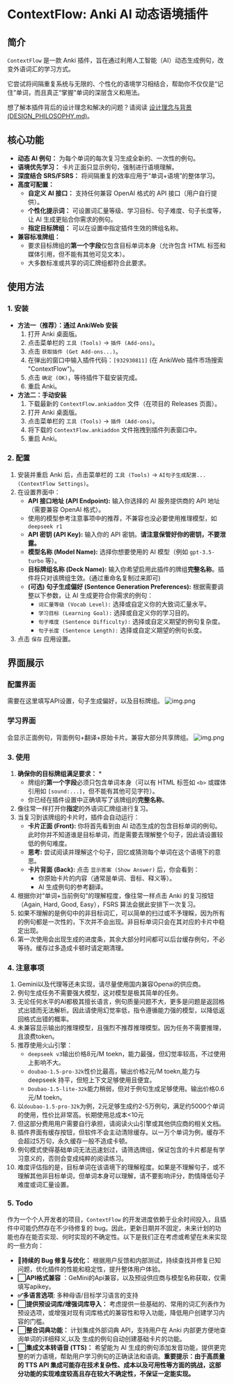 # ContextFlow: Anki AI 动态语境插件

## 简介

`ContextFlow` 是一款 Anki 插件，旨在通过利用人工智能（AI）动态生成例句，改变外语词汇的学习方式。

它尝试将间隔重复系统与无限的、个性化的语境学习相结合，帮助你不仅仅是“记住”单词，而且真正“掌握”单词的深层含义和用法。

想了解本插件背后的设计理念和解决的问题？请阅读 [设计理念与背景 (DESIGN_PHILOSOPHY.md)](DESIGN_PHILOSOPHY.md)。

## 核心功能

*   **动态 AI 例句：** 为每个单词的每次复习生成全新的、一次性的例句。
*   **语境优先学习：** 卡片正面只显示例句，强制进行语境理解。
*   **深度结合 SRS/FSRS：** 将间隔重复的效率应用于“单词+语境”的整体学习。
*   **高度可配置：**
    *   **自定义 AI 接口：** 支持任何兼容 OpenAI 格式的 API 接口（用户自行提供）。
    *   **个性化提示词：** 可设置词汇量等级、学习目标、句子难度、句子长度等，让 AI 生成更贴合你需求的例句。
    *   **指定目标牌组：** 可以在设置中指定插件生效的牌组名称。
*   **兼容标准牌组：**
    *   要求目标牌组的**第一个字段**仅包含目标单词本身（允许包含 HTML 标签和媒体引用，但不能有其他可见文本）。
    *   大多数标准或共享的词汇牌组都符合此要求。

## 使用方法

### 1. 安装

*   **方法一（推荐）：通过 AnkiWeb 安装**
    1.  打开 Anki 桌面版。
    2.  点击菜单栏的 `工具 (Tools)` -> `插件 (Add-ons)`。
    3.  点击 `获取插件 (Get Add-ons...)`。
    4.  在弹出的窗口中输入插件代码：`[932930811]` (在 AnkiWeb 插件市场搜索 "ContextFlow")。
    5.  点击 `确定 (OK)`，等待插件下载安装完成。
    6.  重启 Anki。
*   **方法二：手动安装**
    1.  下载最新的 `ContextFlow.ankiaddon` 文件（在项目的 Releases 页面）。
    2.  打开 Anki 桌面版。
    3.  点击菜单栏的 `工具 (Tools)` -> `插件 (Add-ons)`。
    4.  将下载的 `ContextFlow.ankiaddon` 文件拖拽到插件列表窗口中。
    5.  重启 Anki。

### 2. 配置

1.  安装并重启 Anki 后，点击菜单栏的 `工具 (Tools)` -> `AI句子生成配置... (ContextFlow Settings)`。
2.  在设置界面中：
    *   **API 接口地址 (API Endpoint):** 输入你选择的 AI 服务提供商的 API 地址（需要兼容 OpenAI 格式）。
    *   使用的模型参考注意事项中的推荐，不兼容也没必要使用推理模型，如`deepseek r1`
    *   **API 密钥 (API Key):** 输入你的 API 密钥。**请注意保管好你的密钥，不要泄露。**
    *   **模型名称 (Model Name):** 选择你想要使用的 AI 模型（例如 `gpt-3.5-turbo` 等）。
    *   **目标牌组名称 (Deck Name):** 输入你希望启用此插件的牌组**完整名称**。插件将只对该牌组生效。(通过重命名复制过来即可)
    *   **(可选) 句子生成偏好 (Sentence Generation Preferences):** 根据需要调整以下参数，让 AI 生成更符合你需求的例句：
        *   `词汇量等级 (Vocab Level):` 选择或自定义你的大致词汇量水平。
        *   `学习目标 (Learning Goal):` 选择或自定义你的学习目的。
        *   `句子难度 (Sentence Difficulty):` 选择或自定义期望的例句复杂度。
        *   `句子长度 (Sentence Length):` 选择或自定义期望的例句长度。
3.  点击 `保存` 应用设置。

## 界面展示
### 配置界面
需要在这里填写API设置，句子生成偏好，以及目标牌组。
![img.png](picture/img.png)

### 学习界面
会显示正面例句，背面例句+翻译+原始卡片。兼容大部分共享牌组。
![img.png](picture/img2.png)

### 3. 使用

1.  **确保你的目标牌组满足要求：**
    *   
    *   牌组的**第一个字段**必须只包含单词本身（可以有 HTML 标签如 `<b>` 或媒体引用如 `[sound:...]`，但不能有其他可见字符）。
    *   你已经在插件设置中正确填写了该牌组的**完整名称**。
2.  像往常一样打开你**指定**的外语词汇牌组进行复习。
3.  当复习到该牌组的卡片时，插件会自动运行：
    *   **卡片正面 (Front):** 你将首先看到由 AI 动态生成的包含目标单词的例句。此时你并不知道谁是目标单词，而是需要去理解整个句子，因此请设置较低的例句难度。
    *   **思考:** 尝试阅读并理解这个句子，回忆或猜测每个单词在这个语境下的意思。
    *   **卡片背面 (Back):** 点击 `显示答案 (Show Answer)` 后，你会看到：
        *   你原始卡片的内容（通常是单词、音标、释义等）。
        *   AI 生成例句的参考翻译。
4.  根据你对“单词+当前例句”的理解程度，像往常一样点击 Anki 的复习按钮（Again, Hard, Good, Easy），FSRS 算法会据此安排下一次复习。
5. 如果不理解的是例句中的非目标词汇，可以简单的扫过或不予理睬，因为所有的例句都是一次性的，下次并不会出现。非目标单词只会在其对应的卡片中稳定出现。
6. 第一次使用会出现生成的进度条，其余大部分时间都可以后台缓存例句，不必等待。缓存过多造成卡顿时请定期清理。


### 4. 注意事项
1. Gemini以及代理等还未实现，请尽量使用国内兼容Openai的供应商。
2. 例句生成任务不需要强大模型，这对模型是极其简单的任务。
3. 无论任何水平的AI都极其擅长语言，例句质量问题不大，更多是问题是返回格式出错而无法解析。因此请使用幻觉率低，指令遵循能力强的模型，以降低返回格式出错的概率。
3. 未兼容显示输出的推理模型，且强烈不推荐推理模型。因为任务不需要推理，且浪费token。
4. 推荐使用火山引擎：
    - `deepseek v3`输出价格8元/M toekn，能力最强，但幻觉率较高，不过使用上影响不大。
    - `doubao-1.5-pro-32k`性价比最高，输出价格2元/M toekn,能力与deepseek 持平，但短上下文足够使用且便宜。
    - `Doubao-1.5-lite-32k`能力稍弱，但对于例句生成足够使用。输出价格0.6元/M toekn。
5. 以`doubao-1.5-pro-32k`为例，2元足够生成约2-5万例句，满足约5000个单词的使用，性价比非常高。长期使用总成本<10元
6. 但这部分费用用户需要自行承担，请阅读火山引擎或其他供应商的相关文档。
7. 插件界面有缓存按钮，但软件不会主动清除缓存。以一万个单词为例，缓存不会超过5万句，永久缓存一般不造成卡顿。
8. 例句模式使得基础单词无法迅速划过，请筛选牌组，保证包含的卡片都是有学习意义的，否则会变成纯粹的阅读练习。
9. 难度评估指的是，目标单词在该语境下的理解程度。如果是不理解句子，或不理解其他非目标单词，但单词本身可以理解，请不要影响评分，酌情降低句子难度或词汇量设置。


### 5. Todo

作为一个个人开发者的项目，`ContextFlow` 的开发进度依赖于业余时间投入，且插件中可能仍然存在不少待修复的 bug。因此，更新日期并不固定，未来计划的功能也存在能否实现、何时实现的不确定性。以下是我们正在考虑或希望在未来实现的一些方向：


*   **🔄持续的 Bug 修复与优化：** 根据用户反馈和内部测试，持续查找并修复已知问题，优化插件的性能和稳定性，提升整体用户体验。
*   **⬜️API格式兼容** ：GeMini的Api兼容，以及预设供应商与模型名称获取，仅需填写apikey。
*   **✅多语言选项**: 多种母语/目标学习语言的支持
*   **⬜️提供预设词库/增强词库导入：** 考虑提供一些基础的、常用的词汇列表作为预设选项，或增强对现有词库格式的兼容性和导入功能，降低用户创建学习内容的门槛。
*   **⬜️整合词典功能：** 计划集成外部词典 API，支持用户在 Anki 内部更方便地查询单词的详细释义,以及 生成的例句自动创建基础卡片的功能。
*   **⬜️集成文本转语音 (TTS)：** 希望能为 AI 生成的例句添加发音功能，提供更完整的听力语境，帮助用户学习例句的正确读法和语调。**重要提示：由于高质量的 TTS API 集成可能存在技术复杂性、成本以及可用性等方面的挑战，这部分功能的实现难度较高且存在较大不确定性，不保证一定能实现。**
